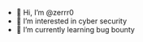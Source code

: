 - 👋 Hi, I’m @zerrr0
- 👀 I’m interested in cyber security
- 🌱 I’m currently learning bug bounty

<!---
is a ✨ special ✨ repository because its `README.md` (this file) appears on your GitHub profile.
You can click the Preview link to take a look at your changes.
--->

